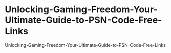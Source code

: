 # Unlocking-Gaming-Freedom-Your-Ultimate-Guide-to-PSN-Code-Free-Links
Unlocking-Gaming-Freedom-Your-Ultimate-Guide-to-PSN-Code-Free-Links
